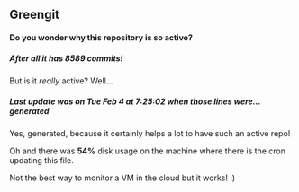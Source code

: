 ## Greengit

#### Do you wonder why this repository is so active?

##### After all it has 8589 commits!

But is it *really* active? Well...

##### Last update was on Tue Feb 4 at 7:25:02 when those lines were... generated

Yes, generated, because it certainly helps a lot to have such an active repo!

Oh and there was **54%** disk usage on the machine
where there is the cron updating this file.

Not the best way to monitor a VM in the cloud but it works! :)
